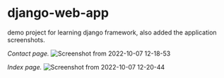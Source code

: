 # django-web-app
demo project for learning django framework, also added the application screenshots.

*Contact page.*
![Screenshot from 2022-10-07 12-18-53](https://user-images.githubusercontent.com/15981438/194485807-f395ba3a-0c8e-4563-ac54-0051da15943a.png)

*Index page.*
![Screenshot from 2022-10-07 12-20-44](https://user-images.githubusercontent.com/15981438/194485834-5bb7ecdc-941d-4484-b873-00a27fcb59d4.png)
